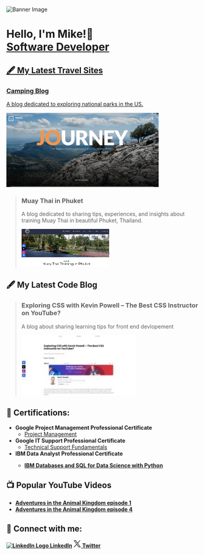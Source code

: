 ![Banner Image](bh.avif)
  <h1>Hello, I'm Mike!👋  <br/><a href="https://github.com/mwheeler2244">Software Developer</a> <a href="https://www.linkedin.com/in/michael-wheeler12//"></h1>

## 🖋️ My Latest Travel Sites

<h3>Camping Blog</h3>
<p>A blog dedicated to exploring national parks in the US.</p>
<a href="https://github.com/mwheeler2244/Camping-Blog.git">
  <img src="https://github.com/mwheeler2244/mwheeler2244/blob/main/campss.png?raw=true" alt="Camping Blog Screenshot" width="400">
</a>


> ### Muay Thai in Phuket
> A blog dedicated to sharing tips, experiences, and insights about training Muay Thai in beautiful Phuket, Thailand.
>
> [![My Latest Blog](https://github.com/mwheeler2244/mwheeler2244/blob/main/muaythaiphuket.png?raw=true)](https://muaythaiinphuket.com)


## 🖋️ My Latest Code Blog 

> ### Exploring CSS with Kevin Powell – The Best CSS Instructor on YouTube?
> A blog about sharing learning tips for front end devlopement
>
>  [![My Latest Blog](https://github.com/mwheeler2244/mwheeler2244/blob/main/cssblogkevin.jpg?raw=true)](https://mikewheelerdev.com/blog/day1CSS.html)
  


<h2>📃 Certifications:</h2>


- <b>Google Project Management Professional Certificate</b>
  - [Project Management](https://www.coursera.org/account/accomplishments/professional-cert/ZMG6JGGNAFT4)
- <b>Google IT Support Professional Certificate</b>
  - [Technical Support Fundamentals](https://www.coursera.org/account/accomplishments/verify/4QXGP4238FML)
- <b>IBM Data Analyst Professional Certificate<b>
  - [IBM Databases and SQL for Data Science with Python](https://www.coursera.org/account/accomplishments/verify/6M6UR6RCSTQZ)

<h2>📺 Popular YouTube Videos</h2>

- [Adventures in the Animal Kingdom episode 1](https://www.youtube.com/watch?v=w8tO_XDp41M&t=4s)
- [Adventures in the Animal Kingdom episode 4](https://www.youtube.com/watch?v=ip_X3LJCXMg)
  

<h2> 🤳 Connect with me:</h2>



  
<a href="https://www.linkedin.com/in/michael-wheeler12/">
    <img src="https://upload.wikimedia.org/wikipedia/commons/thumb/c/ca/LinkedIn_logo_initials.png/768px-LinkedIn_logo_initials.png" width="22px" alt="LinkedIn Logo">
    LinkedIn</a>

<a href="https://x.com/Michael68374214" target="_blank">
  <img src="./11053970_x_logo_twitter_new_brand_icon.png" alt="X (Twitter) Logo" width="20" height="20">
  Twitter
</a>





